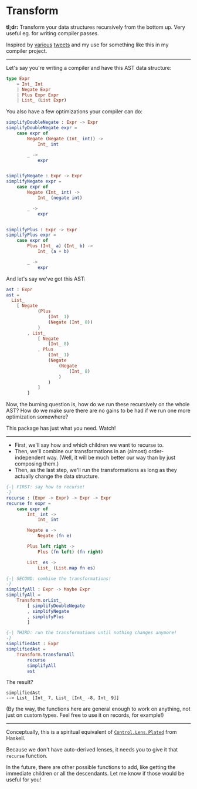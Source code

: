 # Transform

**tl;dr:** Transform your data structures recursively from the bottom up. Very
useful eg. for writing compiler passes.

Inspired by [various](https://twitter.com/puffnfresh/status/1080328018181025792) [tweets](https://twitter.com/acid2/status/1095481220153204736) and my use for something like this in my compiler project.

----

Let's say you're writing a compiler and have this AST data structure:

```elm
type Expr
    = Int_ Int
    | Negate Expr
    | Plus Expr Expr
    | List_ (List Expr)
```

You also have a few optimizations your compiler can do:

```elm
simplifyDoubleNegate : Expr -> Expr
simplifyDoubleNegate expr =
    case expr of
        Negate (Negate (Int_ int)) ->
            Int_ int

        _ ->
            expr


simplifyNegate : Expr -> Expr
simplifyNegate expr =
    case expr of
        Negate (Int_ int) ->
            Int_ (negate int)

        _ ->
            expr


simplifyPlus : Expr -> Expr
simplifyPlus expr =
    case expr of
        Plus (Int_ a) (Int_ b) ->
            Int_ (a + b)

        _ ->
            expr
```

And let's say we've got this AST:

```elm
ast : Expr
ast =
  List_
    [ Negate
            (Plus
                (Int_ 1)
                (Negate (Int_ 8))
            )
        , List_
            [ Negate
                (Int_ 8)
            , Plus
                (Int_ 1)
                (Negate
                    (Negate
                        (Int_ 8)
                    )
                )
            ]
        ]
```

Now, the burning question is, how do we run these recursively on the whole AST? How do we make sure there are no gains to be had if we run one more optimization somewhere?

This package has just what you need. Watch!

----

- First, we'll say how and which children we want to recurse to.
- Then, we'll combine our transformations in an (almost) order-independent way. (Well, it will be much better our way than by just composing them.)
- Then, as the last step, we'll run the transformations as long as they actually change the data structure.

```elm
{-| FIRST: say how to recurse!
-}
recurse : (Expr -> Expr) -> Expr -> Expr
recurse fn expr =
    case expr of
        Int_ int ->
            Int_ int

        Negate e ->
            Negate (fn e)

        Plus left right ->
            Plus (fn left) (fn right)

        List_ es ->
            List_ (List.map fn es)
```

```elm
{-| SECOND: combine the transformations!
-}
simplifyAll : Expr -> Maybe Expr
simplifyAll =
    Transform.orList_
        [ simplifyDoubleNegate
        , simplifyNegate
        , simplifyPlus
        ]
```

```elm
{-| THIRD: run the transformations until nothing changes anymore!
-}
simplifiedAst : Expr
simplifiedAst =
    Transform.transformAll
        recurse
        simplifyAll
        ast
```

The result?

```
simplifiedAst
--> List_ [Int_ 7, List_ [Int_ -8, Int_ 9]]
```

(By the way, the functions here are general enough to work on anything, not just
on custom types. Feel free to use it on records, for example!)

----

Conceptually, this is a spiritual equivalent of [`Control.Lens.Plated`](https://hackage.haskell.org/package/lens-4.15.4/docs/Control-Lens-Plated.html) from Haskell.

Because we don't have auto-derived lenses, it needs you to give it that `recurse` function.

In the future, there are other possible functions to add, like getting the immediate children or all the descendants. Let me know if those would be useful for you!
